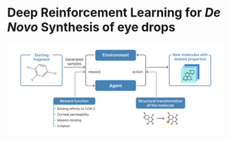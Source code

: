 # Deep Reinforcement Learning for *De Novo* Synthesis of eye drops
![Pipeline for *de novo* synthesis of eye drops](Images/Pipeline.png)
